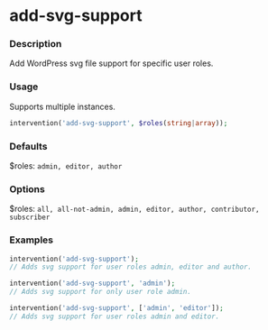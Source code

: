 # add-svg-support

### Description
Add WordPress svg file support for specific user roles.

### Usage
Supports multiple instances.
```php
intervention('add-svg-support', $roles(string|array));
```

### Defaults
$roles: `admin, editor, author`

### Options
$roles: `all, all-not-admin, admin, editor, author, contributor, subscriber`

### Examples
```php
intervention('add-svg-support');
// Adds svg support for user roles admin, editor and author.

intervention('add-svg-support', 'admin');
// Adds svg support for only user role admin.

intervention('add-svg-support', ['admin', 'editor']);
// Adds svg support for user roles admin and editor.
```
